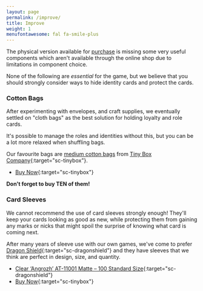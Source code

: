 ```yaml
---
layout: page
permalink: /improve/
title: Improve
weight: 1
menufontawesome: fal fa-smile-plus
---
```


The physical version available for [purchase](/purchase) is missing some very
useful components which aren't available through the online shop due to
limitations in component choice.

None of the following are *essential* for the game, but we believe that you
should strongly consider ways to hide identity cards and protect the cards.

### <i class="fas fa-sack"></i> Cotton Bags

After experimenting with envelopes, and craft supplies, we eventually settled
on "cloth bags" as the best solution for holding loyalty and role cards.

It's possible to manage the roles and identities without this, but you can be
a lot more relaxed when shuffling bags.

Our favourite bags are [medium cotton bags](https://www.tinyboxcompany.co.uk/medium-cotton-bag-pack-of-10) from [Tiny Box Company](https://www.tinyboxcompany.co.uk/){:target="sc-tinybox"}.

* [<i class="fas fa-shopping-cart"></i> Buy Now](https://www.tinyboxcompany.co.uk/medium-cotton-bag-pack-of-10){:target="sc-tinybox"}

**Don't forget to buy TEN of them!**

### <i class="fad fa-shield"></i> Card Sleeves

We cannot recommend the use of card sleeves strongly enough! They'll keep your
cards looking as good as new, while protecting them from gaining any marks or
nicks that might spoil the surprise of knowing what card is coming next.

After many years of sleeve use with our own games, we've come to prefer
[Dragon Shield](https://www.dragonshield.com/){:target="sc-dragonshield"} and
they have sleeves that we think are perfect in design, size, and quantity.

* [<i class="fas fa-info-circle"></i><i class="fad fa-dragon"></i> Clear ‘Angrozh’ AT-11001 Matte – 100 Standard Size](https://www.dragonshield.com/product/clear-matte-100-standard){:target="sc-dragonshield"}
* [<i class="fab fa-amazon"></i><i class="fas fa-shopping-cart"></i> Buy Now](https://smile.amazon.co.uk/Dragon-Shield-11001-Standard-Sleeves/dp/B01G25NEW2){:target="sc-tinybox"}
